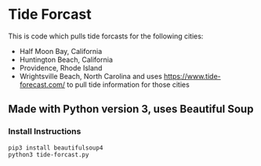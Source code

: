 # Tide Forcast
This is code which pulls tide forcasts for the following cities:
  - Half Moon Bay, California
  - Huntington Beach, California
  - Providence, Rhode Island
  - Wrightsville Beach, North Carolina 
and uses https://www.tide-forecast.com/ to pull tide information for those cities

## Made with Python version 3, uses Beautiful Soup

### Install Instructions
```
pip3 install beautifulsoup4
python3 tide-forcast.py
```
